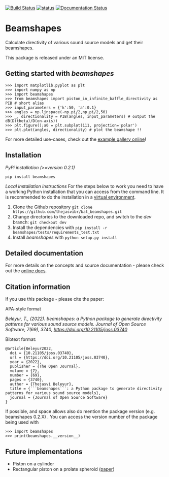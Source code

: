 [![Build Status](https://app.travis-ci.com/thejasvibr/bat_beamshapes.svg?branch=dev)](https://app.travis-ci.com/thejasvibr/bat_beamshapes)
[![status](https://joss.theoj.org/papers/820fd37f8255a8c533d6cc4c9475ecb5/status.svg)](https://joss.theoj.org/papers/820fd37f8255a8c533d6cc4c9475ecb5)
[![Documentation Status](https://readthedocs.org/projects/beamshapes/badge/?version=latest)](https://beamshapes.readthedocs.io/en/latest/?badge=latest)


# Beamshapes

Calculate directivity of various sound source models and get their beamshapes.

This package is released under an MIT license. 

## Getting started with *beamshapes*

```
>>> import matplotlib.pyplot as plt 
>>> import numpy as np 
>>> import beamshapes
>>> from beamshapes import piston_in_infinite_baffle_directivity as PIB # short alias
>>> input_parameters = {'k':50, 'a':0.1}
>>> angles = np.linspace(-np.pi/2,np.pi/2,50)
>>> _, directionality = PIB(angles, input_parameters) # output the dB(D(theta)/D(on-axis))
>>> plt.figure();a0 = plt.subplot(111, projection='polar')
>>> plt.plot(angles, directionality) # plot the beamshape !!
```

For more detailed use-cases, check out the [example gallery online](https://beamshapes.readthedocs.io/en/latest/gallery_examples/index.html)!

## Installation 

*PyPi installation (>=version 0.2.1)*

```pip install beamshapes```

*Local installation instructions*
For the steps below to work you need to have a working Python installation that you can access from the command line. It is recommended to do the installation in a  [virtual environment](https://realpython.com/effective-python-environment/#virtual-environments). 

1. Clone the Github repository ```git clone https://github.com/thejasvibr/bat_beamshapes.git```
1. Change directories to the downloaded repo, and switch to the *dev* branch: ```git checkout dev``` 
1. Install the dependencies with ```pip install -r beamshapes/tests/requirements_test.txt```
1. Install *beamshapes* with ```python setup.py install```


## Detailed documentation 
For more details on the concepts and source documentation - please check out the [online docs](https://beamshapes.rtfd.io).

## Citation information 
If you use this package - please cite the paper: 

APA-style format

*Beleyur, T., (2022). beamshapes: a Python package to generate directivity patterns for various sound source models. Journal of Open Source Software, 7(69), 3740, https://doi.org/10.21105/joss.03740*


Bibtext format: 

```
@article{Beleyur2022,
  doi = {10.21105/joss.03740},
  url = {https://doi.org/10.21105/joss.03740},
  year = {2022},
  publisher = {The Open Journal},
  volume = {7},
  number = {69},
  pages = {3740},
  author = {Thejasvi Beleyur},
  title = {```beamshapes```: a Python package to generate directivity patterns for various sound source models},
  journal = {Journal of Open Source Software}
}
```
If possible, and space allows also do mention the package version (e.g. beamshapes 0.2.X) .
You can access the version number of the package being used with 
```
>>> import beamshapes
>>> print(beamshapes.__version__)
```



## Future implementations
* Piston on a cylinder
* Rectangular piston on a prolate spheroid ([paper](https://asa.scitation.org/doi/pdf/10.1121/1.1778840?casa_token=wDAHTxJBISUAAAAA:MW-OSeGIkft-mces_mJgFBuyOhzI1qpPbc_7Xuu9EhDDD8CF8vnCIYaGyVivUb2qOpFda4GkPWto))
